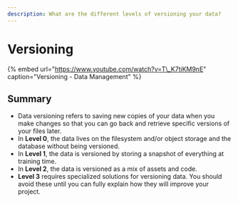 ```yaml
---
description: What are the different levels of versioning your data?
---
```


# Versioning

{% embed url="https://www.youtube.com/watch?v=T\_K7tiKM9nE" caption="Versioning - Data Management" %}

## Summary

* Data versioning refers to saving new copies of your data when you make changes so that you can go back and retrieve specific versions of your files later.
* In **Level 0**, the data lives on the filesystem and/or object storage and the database without being versioned.
* In **Level 1**, the data is versioned by storing a snapshot of everything at training time.
* In **Level 2**, the data is versioned as a mix of assets and code.
* **Level 3** requires specialized solutions for versioning data. You should avoid these until you can fully explain how they will improve your project.

